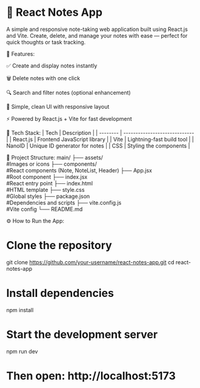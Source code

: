 # 📝 React Notes App
A simple and responsive note-taking web application built using React.js and Vite. Create, delete, and manage your notes with ease — perfect for quick thoughts or task tracking.

🚀 Features:

✅ Create and display notes instantly

🗑️ Delete notes with one click

🔍 Search and filter notes (optional enhancement)

🎨 Simple, clean UI with responsive layout

⚡ Powered by React.js + Vite for fast development

🧠 Tech Stack: 
| Tech     | Description                   |
| -------- | ----------------------------- |
| React.js | Frontend JavaScript library   |
| Vite     | Lightning-fast build tool     |
| NanoID   | Unique ID generator for notes |
| CSS      | Styling the components        |

📂 Project Structure:
main/
├── assets/  
#Images or icons
├── components/   
#React components (Note, NoteList, Header)
├── App.jsx    
#Root component
├── index.jsx    
#React entry point
├── index.html     
#HTML template
├── style.css     
#Global styles
├── package.json  
#Dependencies and scripts
├── vite.config.js   
#Vite config
└── README.md

⚙️ How to Run the App:
# Clone the repository
git clone https://github.com/your-username/react-notes-app.git
cd react-notes-app
# Install dependencies
npm install
# Start the development server
npm run dev
# Then open: http://localhost:5173
